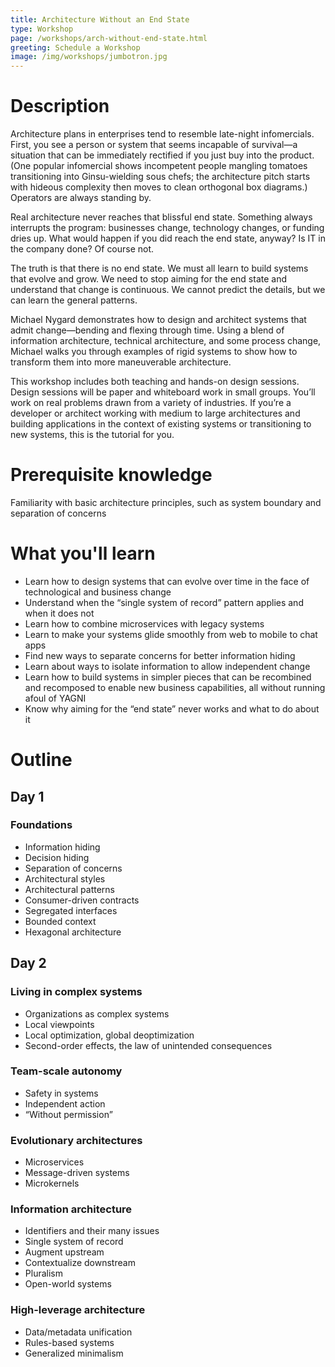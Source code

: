 ```yaml
---
title: Architecture Without an End State
type: Workshop
page: /workshops/arch-without-end-state.html
greeting: Schedule a Workshop
image: /img/workshops/jumbotron.jpg
---
```

# Description

Architecture plans in enterprises tend to resemble late-night infomercials. First, you see a person or system that seems incapable of survival—a situation that can be immediately rectified if you just buy into the product. (One popular infomercial shows incompetent people mangling tomatoes transitioning into Ginsu-wielding sous chefs; the architecture pitch starts with hideous complexity then moves to clean orthogonal box diagrams.) Operators are always standing by.

Real architecture never reaches that blissful end state. Something always interrupts the program: businesses change, technology changes, or funding dries up. What would happen if you did reach the end state, anyway? Is IT in the company done? Of course not.

The truth is that there is no end state. We must all learn to build systems that evolve and grow. We need to stop aiming for the end state and understand that change is continuous. We cannot predict the details, but we can learn the general patterns.

Michael Nygard demonstrates how to design and architect systems that admit change—bending and flexing through time. Using a blend of information architecture, technical architecture, and some process change, Michael walks you through examples of rigid systems to show how to transform them into more maneuverable architecture.

This workshop includes both teaching and hands-on design sessions. Design sessions will be paper and whiteboard work in small groups. You’ll work on real problems drawn from a variety of industries. If you’re a developer or architect working with medium to large architectures and building applications in the context of existing systems or transitioning to new systems, this is the tutorial for you.


# Prerequisite knowledge

Familiarity with basic architecture principles, such as system boundary and separation of concerns

# What you'll learn

* Learn how to design systems that can evolve over time in the face of technological and business change
* Understand when the “single system of record” pattern applies and when it does not
* Learn how to combine microservices with legacy systems
* Learn to make your systems glide smoothly from web to mobile to chat apps
* Find new ways to separate concerns for better information hiding
* Learn about ways to isolate information to allow independent change
* Learn how to build systems in simpler pieces that can be recombined and recomposed to enable new business capabilities, all without running afoul of YAGNI
* Know why aiming for the “end state” never works and what to do about it

# Outline

## Day 1

### Foundations

* Information hiding
* Decision hiding
* Separation of concerns
* Architectural styles
* Architectural patterns
* Consumer-driven contracts
* Segregated interfaces
* Bounded context
* Hexagonal architecture

## Day 2

### Living in complex systems

* Organizations as complex systems
* Local viewpoints
* Local optimization, global deoptimization
* Second-order effects, the law of unintended consequences

### Team-scale autonomy
* Safety in systems
* Independent action
* “Without permission”

### Evolutionary architectures
* Microservices
* Message-driven systems
* Microkernels

### Information architecture
* Identifiers and their many issues
* Single system of record
* Augment upstream
* Contextualize downstream
* Pluralism
* Open-world systems

### High-leverage architecture
* Data/metadata unification
* Rules-based systems
* Generalized minimalism
